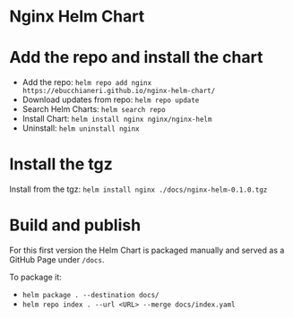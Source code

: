 # Nginx Helm Chart


# Add the repo and install the chart
- Add the repo: `helm repo add nginx https://ebucchianeri.github.io/nginx-helm-chart/`
- Download updates from repo: `helm repo update`
- Search Helm Charts: `helm search repo`
- Install Chart: `helm install nginx nginx/nginx-helm`
- Uninstall: `helm uninstall nginx`

# Install the tgz
Install from the tgz:
`helm install nginx ./docs/nginx-helm-0.1.0.tgz`

# Build and publish
For this first version the Helm Chart is packaged manually and served
as a GitHub Page under `/docs`.

To package it:
- `helm package . --destination docs/`
- `helm repo index . --url <URL> --merge docs/index.yaml `
